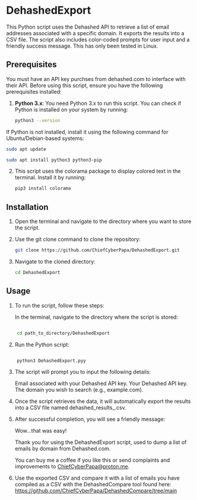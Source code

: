 # DehashedExport
This Python script uses the Dehashed API to retrieve a list of email addresses associated with a specific domain. It exports the results into a CSV file. The script also includes color-coded prompts for user input and a friendly success message. This has only been tested in Linux.

## Prerequisites

You must have an API key purchses from dehashed.com to interface with their API. Before using this script, ensure you have the following prerequisites installed:

1. **Python 3.x**: You need Python 3.x to run this script. You can check if Python is installed on your system by running:

   ```bash
   python3 --version
   ```

If Python is not installed, install it using the following command for Ubuntu/Debian-based systems:

   ```bash
   sudo apt update
   ```

   ```bash
   sudo apt install python3 python3-pip
   ```

2. This script uses the colorama package to display colored text in the terminal. Install it by running:

   ```bash
   pip3 install colorama
   ```

## Installation

1. Open the terminal and navigate to the directory where you want to store the script.

2. Use the git clone command to clone the repository:

   ```bash
   git clone https://github.com/ChiefCyberPapa/DehashedExport.git
   ```

4. Navigate to the cloned directory:

   ```bash
   cd DehashedExport
   ```
   
## Usage

1. To run the script, follow these steps:

    In the terminal, navigate to the directory where the script is stored:

```bash

    cd path_to_directory/DehashedExport
```

2. Run the Python script:

```bash

    python3 DehashedExport.pyy
```

3. The script will prompt you to input the following details:

    Email associated with your Dehashed API key.
    Your Dehashed API key.
    The domain you wish to search (e.g., example.com).

4. Once the script retrieves the data, it will automatically export the results into a CSV file named dehashed_results_<domain>.csv.

5. After successful completion, you will see a friendly message:

   Wow...that was easy!

   Thank you for using the DehashedExport script, used to dump a list of emails by domain from Dehashed.com.

   You can buy me a coffee if you like this or send complaints and improvements to ChiefCyberPapa@proton.me.

6. Use the exported CSV and compare it with a list of emails you have compiled as a CSV with the DehashedCompare tool found here: https://github.com/ChiefCyberPapa/DehashedCompare/tree/main
